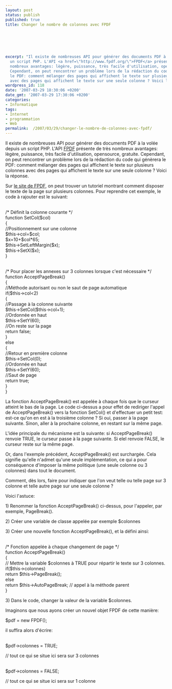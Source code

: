 ```yaml
---
layout: post
status: publish
published: true
title: Changer le nombre de colonnes avec FPDF

  
  



excerpt: "Il existe de nombreuses API pour générer des documents PDF à la volée depuis
  un script PHP. L'API <a href=\"http://www.fpdf.org/\">FPDF</a> présente de très
  nombreux avantages: lègère, puissance, très facile d'utilisation, opensource, gratuite.
  Cependant, on peut rencontrer un problème lors de la rédaction du code qui génèrera
  le PDF: comment mélanger des pages qui affichent le texte sur plusieurs colonnes
  avec des pages qui affichent le texte sur une seule colonne ? Voici la réponse.\r\n\r\n"
wordpress_id: 118
date: '2007-03-29 18:30:06 +0200'
date_gmt: '2007-03-29 17:30:06 +0200'
categories:
- Informatique
tags:
- Internet
- programmation
- Web
permalink:  /2007/03/29/changer-le-nombre-de-colonnes-avec-fpdf/
---
```

<p>Il existe de nombreuses API pour générer des documents PDF à la volée depuis un script PHP. L'API <a href="http://www.fpdf.org/">FPDF</a> présente de très nombreux avantages: lègère, puissance, très facile d'utilisation, opensource, gratuite. Cependant, on peut rencontrer un problème lors de la rédaction du code qui génèrera le PDF: comment mélanger des pages qui affichent le texte sur plusieurs colonnes avec des pages qui affichent le texte sur une seule colonne ? Voici la réponse.</p>
<p><a id="more"></a><a id="more-118"></a></p>
<p>Sur <a href="http://www.fpdf.org/">le site de FPDF</a>, on peut trouver un tutoriel montrant comment disposer le texte de la page sur plusieurs colonnes. Pour reprendre cet exemple, le code à rajouter est le suivant:</p>
<p><span class="Code"><br />
/* Définit la colonne courante */<br />
function SetCol($col)<br />
{<br />
    //Positionnement sur une colonne<br />
    $this->col=$col;<br />
    $x=10+$col*65;<br />
    $this->SetLeftMargin($x);<br />
    $this->SetX($x);<br />
}<br />
</span></p>
<p><span class="Code"><br />
/* Pour placer les annexes sur 3 colonnes lorsque c'est nécessaire */<br />
function AcceptPageBreak()<br />
{<br />
    //Méthode autorisant ou non le saut de page automatique<br />
    if($this->col&lt;2)<br />
    {<br />
        //Passage à la colonne suivante<br />
        $this->SetCol($this->col+1);<br />
        //Ordonnée en haut<br />
        $this->SetY(60);<br />
        //On reste sur la page<br />
        return false;<br />
    }<br />
    else<br />
    {<br />
        //Retour en première colonne<br />
        $this->SetCol(0);<br />
        //Ordonnée en haut<br />
        $this->SetY(60);<br />
        //Saut de page<br />
        return true;<br />
    }<br />
}<br />
</span></p>
<p>La fonction AcceptPageBreak() est appelée à chaque fois que le curseur atteint le bas de la page. Le code ci-dessus a pour effet de rediriger l'appel de AcceptPageBreak() vers la fonction SetCol() et d'effectuer un petit test: est-ce qu'on en est à la troisième colonne ? Si oui, passer à la page suivante. Sinon, aller à la prochaine colonne, en restant sur la même page.</p>
<p>L'idée principale du mécanisme est la suivante: si AcceptPageBreak() renvoie TRUE, le curseur passe à la page suivante. Si elel renvoie FALSE, le curseur reste sur la même page.</p>
<p>Or, dans l'exemple précédent, AcceptPageBreak() est surchargée. Cela signifie qu'elle n'admet qu'une seule implémentation, ce qui a pour conséquence d'imposer la même politique (une seule colonne ou 3 colonnes) dans tout le document.</p>
<p>Comment, dès lors, faire pour indiquer que l'on veut telle ou telle page sur 3 colonne et telle autre page sur une seule colonne ?</p>
<p>Voici l'astuce:</p>
<p>1) Renommer la fonction AcceptPageBreak() ci-dessus, pour l'appeler, par exemple, PageBreak().</p>
<p>2) Créer une variable de classe appelée par exemple $colonnes</p>
<p>3) Créer une nouvelle fonction AcceptPageBreak(), et la défini ainsi:</p>
<p><span class="Code"><br />
/* Fonction appelée à chaque changement de page */<br />
function AcceptPageBreak()<br />
{<br />
	// Mettre la variable $colonnes à TRUE pour répartir le texte sur 3 colonnes.<br />
	if($this->colonnes)<br />
		return $this->PageBreak();<br />
	else<br />
		return $this->AutoPageBreak; // appel à la méthode parent<br />
}<br />
</span></p>
<p>3) Dans le code, changer la valeur de la variable $colonnes.</p>
<p>Imaginons que nous ayons créer un nouvel objet FPDF de cette manière:</p>
<p><span class="Code">$pdf = new FPDF();</span></p>
<p>il suffira alors d'écrire:</p>
<p><span class="Code"><br />
$pdf->colonnes = TRUE;</p>
<p>// tout ce qui se situe ici sera sur 3 colonnes<br />
</span></p>
<p><span class="Code"><br />
$pdf->colonnes = FALSE;</p>
<p>// tout ce qui se situe ici sera sur 1 colonne<br />
</span></p>

